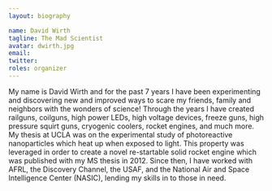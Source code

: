 ```yaml
---
layout: biography

name: David Wirth
tagline: The Mad Scientist
avatar: dwirth.jpg 
email:
twitter: 
roles: organizer
---
```

My name is David Wirth and for the past 7 years I have been experimenting and discovering new and improved ways to scare my friends, family and neighbors with the wonders of science! Through the years I have created railguns, coilguns, high power LEDs, high voltage devices, freeze guns, high pressure squirt guns, cryogenic coolers, rocket engines, and much more. My thesis at UCLA was on the experimental study of photoreactive nanoparticles which heat up when exposed to light. This property was leveraged in order to create a novel re-startable solid rocket engine which was published with my MS thesis in 2012. Since then, I have worked with AFRL, the Discovery Channel, the USAF, and the National Air and Space Intelligence Center (NASIC), lending my skills in to those in need.